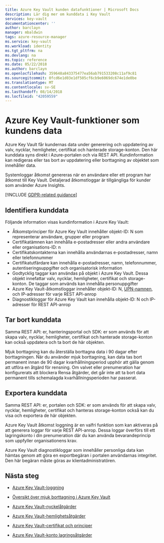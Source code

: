 ```yaml
---
title: Azure Key Vault kunden datafunktioner | Microsoft Docs
description: Lär dig mer om kunddata i Key Vault
services: key-vault
documentationcenter: ''
author: barclayn
manager: mbaldwin
tags: azure-resource-manager
ms.service: key-vault
ms.workload: identity
ms.tgt_pltfrm: na
ms.devlang: na
ms.topic: reference
ms.date: 05/22/2018
ms.author: barclayn
ms.openlocfilehash: 359648a843375477ea56ab791533208c11af9c81
ms.sourcegitcommit: 0fcd6e1d03e1df505cf6cb9e6069dc674e1de0be
ms.translationtype: MT
ms.contentlocale: sv-SE
ms.lasthandoff: 08/14/2018
ms.locfileid: "42059559"
---
```

# <a name="azure-key-vault-customer-data-features"></a>Azure Key Vault-funktioner som kundens data

Azure Key Vault får kundernas data under generering och uppdatering av valv, nycklar, hemligheter, certifikat och hanterade storage-konton. Den här kunddata syns direkt i Azure-portalen och via REST API. Kundinformation kan redigeras eller tas bort av uppdatering eller borttagning av objektet som innehåller data.

Systemloggar åtkomst genereras när en användare eller ett program har åtkomst till Key Vault. Detaljerad åtkomstloggar är tillgängliga för kunder som använder Azure Insights.

[!INCLUDE [GDPR-related guidance](../../includes/gdpr-intro-sentence.md)]

## <a name="identifying-customer-data"></a>Identifiera kunddata

Följande information visas kundinformation i Azure Key Vault:

- Åtkomstprinciper för Azure Key Vault innehåller objekt-ID: N som representerar användare, grupper eller program
- Certifikatämnen kan innehålla e-postadresser eller andra användare eller organisations-ID: n
- Certifikatskontakterna kan innehålla användarnas e-postadresser, namn eller telefonnummer
- Certifikatutfärdare kan innehålla e-postadresser, namn, telefonnummer, autentiseringsuppgifter och organisatorisk information
- Godtycklig taggar kan användas på objekt i Azure Key Vault. Dessa objekt innefattar valv, nycklar, hemligheter, certifikat och storage-konton. De taggar som används kan innehålla personuppgifter
- Azure Key Vault-åtkomstloggar innehåller objekt-ID: N, [UPN-namnen](../active-directory/connect/active-directory-aadconnect-userprincipalname.md), och IP-adresser för varje REST API-anrop
- Diagnostikloggar för Azure Key Vault kan innehålla objekt-ID: N och IP-adresser för REST API-anrop

## <a name="deleting-customer-data"></a>Tar bort kunddata

Samma REST API: er, hanteringsportal och SDK: er som används för att skapa valv, nycklar, hemligheter, certifikat och hanterade storage-konton kan också uppdatera och ta bort de här objekten.

Mjuk borttagning kan du återställa borttagna data i 90 dagar efter borttagningen. När du använder mjuk borttagning, kan data tas bort permanent innan de 90 dagar kvarhållningsperiod upphör att gälla genom att utföra en åtgärd för rensning. Om valvet eller prenumeration har konfigurerats att blockera Rensa åtgärder, det går inte att ta bort data permanent tills schemalagda kvarhållningsperioden har passerat.

## <a name="exporting-customer-data"></a>Exportera kunddata

Samma REST API: er, portalen och SDK: er som används för att skapa valv, nycklar, hemligheter, certifikat och hanteras storage-konton också kan du visa och exportera de här objekten.

Azure Key Vault åtkomst loggning är en valfri funktion som kan aktiveras på att generera loggar för varje REST API-anrop. Dessa loggar överförs till ett lagringskonto i din prenumeration där du kan använda bevarandeprincip som uppfyller organisationens krav.

Azure Key Vault diagnostikloggar som innehåller personliga data kan hämtas genom att göra en exportbegäran i portalen användarnas integritet. Den här begäran måste göras av klientadministratören.

## <a name="next-steps"></a>Nästa steg

- [Azure Key Vault-loggning](key-vault-logging.md)

- [Översikt över mjuk borttagning i Azure Key Vault](key-vault-soft-delete-cli.md)

- [Azure Key Vault-nyckelåtgärder](https://docs.microsoft.com/rest/api/keyvault/key-operations)

- [Azure Key Vault-hemlighetsåtgärder](https://docs.microsoft.com/rest/api/keyvault/secret-operations)

- [Azure Key Vault-certifikat och principer](https://docs.microsoft.com/rest/api/keyvault/certificates-and-policies)

- [Azure Key Vault-konto lagringsåtgärder](https://docs.microsoft.com/rest/api/keyvault/storage-account-key-operations)
